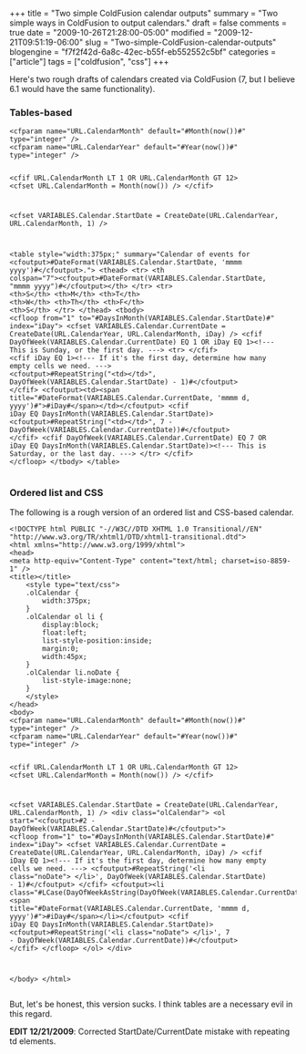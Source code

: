 +++
title = "Two simple ColdFusion calendar outputs"
summary = "Two simple ways in ColdFusion to output calendars."
draft = false
comments = true
date = "2009-10-26T21:28:00-05:00"
modified = "2009-12-21T09:51:19-06:00"
slug = "Two-simple-ColdFusion-calendar-outputs"
blogengine = "f7f2f42d-6a8c-42ec-b55f-eb552552c5bf"
categories = ["article"]
tags = ["coldfusion", "css"]
+++

<p>Here's&nbsp;two rough drafts of calendars created via ColdFusion (7, but I believe 6.1 would have the same functionality).</p>
<h3>Tables-based</h3>
<pre class="code"><code class="html">&lt;cfparam name="URL.CalendarMonth" default="#Month(now())#" type="integer" /&gt;
&lt;cfparam name="URL.CalendarYear" default="#Year(now())#" type="integer" /&gt;

&lt;cfif URL.CalendarMonth LT 1 OR URL.CalendarMonth GT 12&gt;
	&lt;cfset URL.CalendarMonth = Month(now()) /&gt;
&lt;/cfif&gt;

&lt;cfset VARIABLES.Calendar.StartDate = CreateDate(URL.CalendarYear, URL.CalendarMonth, 1) /&gt;

&lt;table style="width:375px;" summary="Calendar of events for &lt;cfoutput&gt;#DateFormat(VARIABLES.Calendar.StartDate, 'mmmm yyyy')#&lt;/cfoutput&gt;."&gt;
	&lt;thead&gt;
		&lt;tr&gt;
			&lt;th colspan="7"&gt;&lt;cfoutput&gt;#DateFormat(VARIABLES.Calendar.StartDate, "mmmm yyyy")#&lt;/cfoutput&gt;&lt;/th&gt;
		&lt;/tr&gt;
		&lt;tr&gt;
			&lt;th&gt;S&lt;/th&gt;
			&lt;th&gt;M&lt;/th&gt;
			&lt;th&gt;T&lt;/th&gt;
			&lt;th&gt;W&lt;/th&gt;
			&lt;th&gt;Th&lt;/th&gt;
			&lt;th&gt;F&lt;/th&gt;
			&lt;th&gt;S&lt;/th&gt;
		&lt;/tr&gt;
	&lt;/thead&gt;
	&lt;tbody&gt;
		&lt;cfloop from="1" to="#DaysInMonth(VARIABLES.Calendar.StartDate)#" index="iDay"&gt;
			&lt;cfset VARIABLES.Calendar.CurrentDate = CreateDate(URL.CalendarYear, URL.CalendarMonth, iDay) /&gt;
			&lt;cfif DayOfWeek(VARIABLES.Calendar.CurrentDate) EQ 1 OR iDay EQ 1&gt;&lt;!--- This is Sunday, or the first day. ---&gt;
				&lt;tr&gt;
			&lt;/cfif&gt;
			&lt;cfif iDay EQ 1&gt;&lt;!--- If it's the first day, determine how many empty cells we need. ---&gt;
				&lt;cfoutput&gt;#RepeatString("&lt;td&gt;&lt;/td&gt;", DayOfWeek(VARIABLES.Calendar.StartDate) - 1)#&lt;/cfoutput&gt;
			&lt;/cfif&gt;
				&lt;cfoutput&gt;&lt;td&gt;&lt;span title="#DateFormat(VARIABLES.Calendar.CurrentDate, 'mmmm d, yyyy')#"&gt;#iDay#&lt;/span&gt;&lt;/td&gt;&lt;/cfoutput&gt;
			&lt;cfif iDay EQ DaysInMonth(VARIABLES.Calendar.StartDate)&gt;
				&lt;cfoutput&gt;#RepeatString("&lt;td&gt;&lt;/td&gt;", 7 - DayOfWeek(VARIABLES.Calendar.CurrentDate))#&lt;/cfoutput&gt;
			&lt;/cfif&gt;
			&lt;cfif DayOfWeek(VARIABLES.Calendar.CurrentDate) EQ 7 OR iDay EQ DaysInMonth(VARIABLES.Calendar.StartDate)&gt;&lt;!--- This is Saturday, or the last day. ---&gt;
				&lt;/tr&gt;
			&lt;/cfif&gt;
		&lt;/cfloop&gt;
	&lt;/tbody&gt;
&lt;/table&gt;</code></pre>
<h3>Ordered list and CSS</h3>
<p>The following is a rough version of an ordered list and CSS-based calendar.</p>
<pre class="code"><code class="html">&lt;!DOCTYPE html PUBLIC "-//W3C//DTD XHTML 1.0 Transitional//EN" "http://www.w3.org/TR/xhtml1/DTD/xhtml1-transitional.dtd"&gt;
&lt;html xmlns="http://www.w3.org/1999/xhtml"&gt;
&lt;head&gt;
&lt;meta http-equiv="Content-Type" content="text/html; charset=iso-8859-1" /&gt;
&lt;title&gt;&lt;/title&gt;
	&lt;style type="text/css"&gt;
	.olCalendar {
		width:375px;
	}
	.olCalendar ol li {
		display:block;
		float:left;
		list-style-position:inside;
		margin:0;
		width:45px;
	}
	.olCalendar li.noDate {
		list-style-image:none;
	}
	&lt;/style&gt;
&lt;/head&gt;
&lt;body&gt;
&lt;cfparam name="URL.CalendarMonth" default="#Month(now())#" type="integer" /&gt;
&lt;cfparam name="URL.CalendarYear" default="#Year(now())#" type="integer" /&gt;

&lt;cfif URL.CalendarMonth LT 1 OR URL.CalendarMonth GT 12&gt;
	&lt;cfset URL.CalendarMonth = Month(now()) /&gt;
&lt;/cfif&gt;

&lt;cfset VARIABLES.Calendar.StartDate = CreateDate(URL.CalendarYear, URL.CalendarMonth, 1) /&gt;
&lt;div class="olCalendar"&gt;
	&lt;ol start="&lt;cfoutput&gt;#2 - DayOfWeek(VARIABLES.Calendar.StartDate)#&lt;/cfoutput&gt;"&gt;
		&lt;cfloop from="1" to="#DaysInMonth(VARIABLES.Calendar.StartDate)#" index="iDay"&gt;
			&lt;cfset VARIABLES.Calendar.CurrentDate = CreateDate(URL.CalendarYear, URL.CalendarMonth, iDay) /&gt;
			&lt;cfif iDay EQ 1&gt;&lt;!--- If it's the first day, determine how many empty cells we need. ---&gt;
				&lt;cfoutput&gt;#RepeatString('&lt;li class="noDate"&gt;&nbsp;&lt;/li&gt;', DayOfWeek(VARIABLES.Calendar.StartDate) - 1)#&lt;/cfoutput&gt;
			&lt;/cfif&gt;
				&lt;cfoutput&gt;&lt;li class="#LCase(DayOfWeekAsString(DayOfWeek(VARIABLES.Calendar.CurrentDate)))#"&gt;&lt;span title="#DateFormat(VARIABLES.Calendar.CurrentDate, 'mmmm d, yyyy')#"&gt;#iDay#&lt;/span&gt;&lt;/li&gt;&lt;/cfoutput&gt;
			&lt;cfif iDay EQ DaysInMonth(VARIABLES.Calendar.StartDate)&gt;
				&lt;cfoutput&gt;#RepeatString('&lt;li class="noDate"&gt;&nbsp;&lt;/li&gt;', 7 - DayOfWeek(VARIABLES.Calendar.CurrentDate))#&lt;/cfoutput&gt;
			&lt;/cfif&gt;
		&lt;/cfloop&gt;
	&lt;/ol&gt;
&lt;/div&gt;

&lt;/body&gt;
&lt;/html&gt;</code></pre>
<p>But, let's be honest, this version sucks. I think tables are a necessary evil in this regard.</p>
<p><strong>EDIT 12/21/2009</strong>: Corrected StartDate/CurrentDate mistake with repeating td elements.</p>
